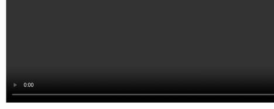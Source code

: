 <tr></tr>
          <td style="padding:20px;width:25%;vertical-align:middle">
              <div class="one" >
                <video playsinline autoplay loop preload muted style="width:100%;max-width:100%; position: absolute;top: -5%">
                  <source src='images/2-teaser.mov'>
                </video>
              </div>
          </td>
          <td style="padding:20px;width:75%;vertical-align:middle">
              <papertitle>Your3dEmoji: Creating Personalized Emojis via One-shot 3D-aware Cartoon Avatar Synthesis</papertitle>
              <br>
              <strong><a href="https://xusy2333.com">Shiyao Xu</a></strong>, <a href="https://lingzhili.com/">Lingzhi Li</a>,  <a href="https://scholar.google.co.uk/citations?user=ABbCaxsAAAAJ&hl=en">Li Shen</a>, <a href="https://menyifang.github.io/">Yifang Men</a>, <a href="https://www.wict.pku.edu.cn/zlian/">Zhouhui Lian</a>
              <br>
              <em><strong>SIGGRAPH ASIA 2022</strong> Technical Communication</em>
              <br>
              <a href="paper/Your3dEmoji.pdf">[PDF]</a>
              <a href="https://github.com/41xu/Your3dEmoji">[Code]</a>
              <br>
              <p>We propose a novel 3D generative model to translate a real-world face image into its corresponding 3D avatar with only a single style example provided. Our model is 3D-aware in sense and also able to do attribute editing, such as smile, age, etc directly in the 3D domain.</p>
          </td>
      </tr>